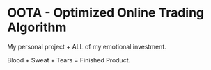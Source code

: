 # OOTA - Optimized Online Trading Algorithm

My personal project + ALL of my emotional investment. 

Blood + Sweat + Tears = Finished Product.
